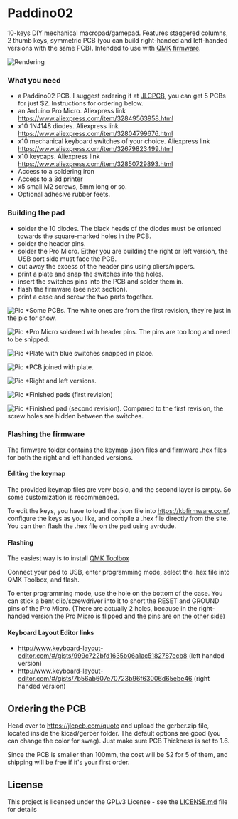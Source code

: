 # Paddino02

10-keys DIY mechanical macropad/gamepad. Features staggered columns, 2 thumb keys, symmetric PCB (you can build right-handed and left-handed versions with the same PCB). Intended to use with [QMK firmware](https://qmk.fm).

![Rendering](https://raw.githubusercontent.com/Pimentoso/Paddino02/master/images/render.png)

### What you need

- a Paddino02 PCB. I suggest ordering it at [JLCPCB](http://jlcpcb.com), you can get 5 PCBs for just $2. Instructions for ordering below.
- an Arduino Pro Micro. Aliexpress link https://www.aliexpress.com/item/32849563958.html
- x10 1N4148 diodes. Aliexpress link https://www.aliexpress.com/item/32804799676.html
- x10 mechanical keyboard switches of your choice. Aliexpress link https://www.aliexpress.com/item/32679823499.html
- x10 keycaps. Aliexpress link https://www.aliexpress.com/item/32850729893.html
- Access to a soldering iron
- Access to a 3d printer
- x5 small M2 screws, 5mm long or so.
- Optional adhesive rubber feets.

### Building the pad

- solder the 10 diodes. The black heads of the diodes must be oriented towards the square-marked holes in the PCB.
- solder the header pins.
- solder the Pro Micro. Either you are building the right or left version, the USB port side must face the PCB.
- cut away the excess of the header pins using pliers/nippers.
- print a plate and snap the switches into the holes.
- insert the switches pins into the PCB and solder them in.
- flash the firmware (see next section).
- print a case and screw the two parts together.

![Pic](https://raw.githubusercontent.com/Pimentoso/Paddino02/master/images/img0.jpg)
*Some PCBs. The white ones are from the first revision, they're just in the pic for show.

![Pic](https://raw.githubusercontent.com/Pimentoso/Paddino02/master/images/img1.jpg)
*Pro Micro soldered with header pins. The pins are too long and need to be snipped.

![Pic](https://raw.githubusercontent.com/Pimentoso/Paddino02/master/images/img2.jpg)
*Plate with blue switches snapped in place.

![Pic](https://raw.githubusercontent.com/Pimentoso/Paddino02/master/images/img3.jpg)
*PCB joined with plate.

![Pic](https://raw.githubusercontent.com/Pimentoso/Paddino02/master/images/img4.jpg)
*Right and left versions.

![Pic](https://raw.githubusercontent.com/Pimentoso/Paddino02/master/images/img5.jpg)
*Finished pads (first revision)

![Pic](https://raw.githubusercontent.com/Pimentoso/Paddino02/master/images/img6.jpg)
*Finished pad (second revision). Compared to the first revision, the screw holes are hidden between the switches.

### Flashing the firmware

The firmware folder contains the keymap .json files and firmware .hex files for both the right and left handed versions. 

#### Editing the keymap

The provided keymap files are very basic, and the second layer is empty. So some customization is recommended. 

To edit the keys, you have to load the .json file into https://kbfirmware.com/, configure the keys as you like, and compile a .hex file directly from the site. You can then flash the .hex file on the pad using avrdude.

#### Flashing

The easiest way is to install [QMK Toolbox](https://github.com/qmk/qmk_toolbox/releases)

Connect your pad to USB, enter programming mode, select the .hex file into QMK Toolbox, and flash.

To enter programming mode, use the hole on the bottom of the case. You can stick a bent clip/screwdriver into it to short the RESET and GROUND pins of the Pro Micro. (There are actually 2 holes, because in the right-handed version the Pro Micro is flipped and the pins are on the other side)

#### Keyboard Layout Editor links

- http://www.keyboard-layout-editor.com/#/gists/999c722bfd1635b06a1ac5182787ecb8 (left handed version)
- http://www.keyboard-layout-editor.com/#/gists/7b56ab607e70723b96f63006d65ebe46 (right handed version)

## Ordering the PCB

Head over to https://jlcpcb.com/quote and upload the gerber.zip file, located inside the kicad/gerber folder. The default options are good (you can change the color for swag). Just make sure PCB Thickness is set to 1.6. 

Since the PCB is smaller than 100mm, the cost will be $2 for 5 of them, and shipping will be free if it's your first order.

## License

This project is licensed under the GPLv3 License - see the [LICENSE.md](LICENSE.md) file for details